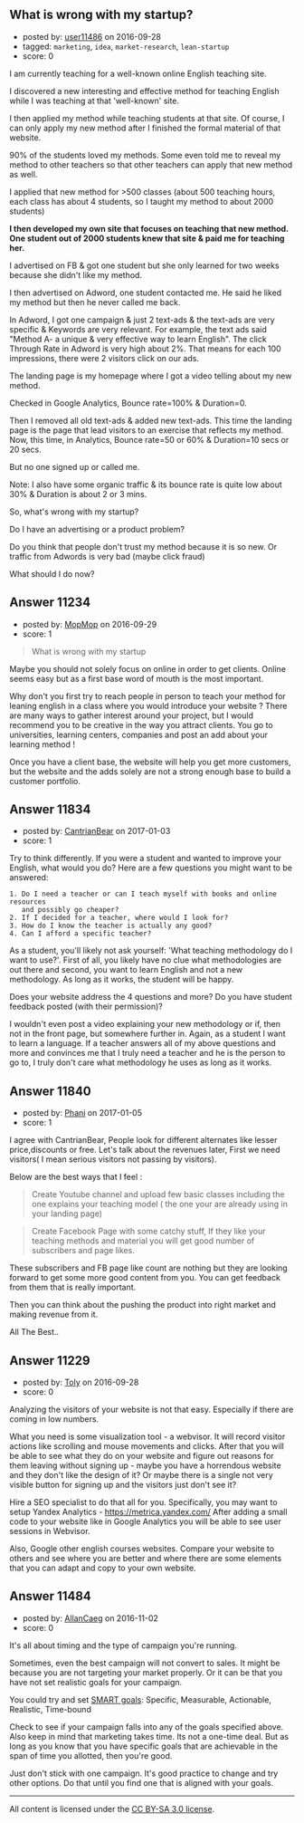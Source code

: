 ## What is wrong with my startup?

- posted by: [user11486](https://stackexchange.com/users/9284963/user11486) on 2016-09-28
- tagged: `marketing`, `idea`, `market-research`, `lean-startup`
- score: 0

I am currently teaching for a well-known online English teaching site. 

I discovered a new interesting and effective method for teaching English while I was teaching at that 'well-known' site.

I then applied my method while teaching students at that site. Of course, I can only apply my new method after I finished the formal material of that website.

90% of the students loved my methods. Some even told me to reveal my method to other teachers so that other teachers can apply that new method as well.

I applied that new method for >500 classes (about 500 teaching hours, each class has about 4 students, so I taught my method to about 2000 students)

**I then developed my own site that focuses on teaching that new method. One student out of 2000 students knew that site & paid me for teaching her.**

I advertised on FB & got one student but she only learned for two weeks because she didn't like my method.


I then advertised on Adword, one student contacted me. He said he liked my method but then he never called me back.

In Adword, I got one campaign & just 2 text-ads & the text-ads are very specific & Keywords are very relevant. For example, the text ads said "Method A- a unique & very effective way to learn English". The click Through Rate in Adword is very high about 2%. That means for each 100 impressions, there were 2 visitors click on our ads. 

The landing page is my homepage where I got a video telling about my new method.

Checked in Google Analytics,  Bounce rate=100% & Duration=0.

Then I removed all old text-ads & added new text-ads. This time the landing page is the page that lead visitors to an exercise that reflects my method. Now, this time, in Analytics, Bounce rate=50 or 60% & Duration=10 secs or 20 secs.

But no one signed up or called me.

Note: I also have some organic traffic & its bounce rate is quite low about 30% & Duration is about 2 or 3 mins.

So, what's wrong with my startup?

Do I have an advertising or a product problem?

Do you think that people don't trust my method because it is so new. 
Or traffic from Adwords is very bad (maybe click fraud)

What should I do now?




## Answer 11234

- posted by: [MopMop](https://stackexchange.com/users/9273067/mopmop) on 2016-09-29
- score: 1

> What is wrong with my startup

Maybe you should not solely focus on online in order to get clients. Online seems easy but as a first base word of mouth is the most important. 

Why don't you first try to reach people in person to teach your method for leaning english in a class where you would introduce your website ? There are many ways to gather interest around your project, but I would recommend you to be creative in the way you attract clients. You go to universities, learning centers, companies and post an add about your learning method ! 

Once you have a client base, the website will help you get more customers, but the website and the adds solely are not a strong enough base to build a customer portfolio. 


## Answer 11834

- posted by: [CantrianBear](https://stackexchange.com/users/3131350/cantrianbear) on 2017-01-03
- score: 1

Try to think differently. If you were a student and wanted to improve your English, what would you do? Here are a few questions you might want to be answered:

    1. Do I need a teacher or can I teach myself with books and online resources 
       and possibly go cheaper?
    2. If I decided for a teacher, where would I look for?
    3. How do I know the teacher is actually any good?
    4. Can I afford a specific teacher?

As a student, you'll likely not ask yourself: 'What teaching methodology do I want to use?'. First of all, you likely have no clue what methodologies are out there and second, you want to learn English and not a new methodology. As long as it works, the student will be happy.

Does your website address the 4 questions and more? Do you have student feedback posted (with their permission)? 

I wouldn't even post a video explaining your new methodology or if, then not in the front page, but somewhere further in. Again, as a student I want to learn a language. If a teacher answers all of my above questions and more and convinces me that I truly need a teacher and he is the person to go to, I truly don't care what methodology he uses as long as it works.



## Answer 11840

- posted by: [Phani](https://stackexchange.com/users/3355102/phani) on 2017-01-05
- score: 1

I agree with CantrianBear, People look for different alternates like lesser price,discounts or free. Let's talk about the revenues later, First we need visitors( I mean serious visitors not passing by visitors). 

Below are the best ways that I feel : 
> Create Youtube channel and upload few basic classes including the one explains   your teaching model ( the one your are already using in your landing page)

> Create Facebook Page with some catchy stuff, If they like your teaching  methods and material you will get good number of subscribers and page likes.

These subscribers and FB page like count are nothing but they are looking forward to get some more good content from you. You can get feedback from them that is really important.

Then you can think about the pushing the product into right market and making revenue from it.

All The Best..


## Answer 11229

- posted by: [Toly](https://stackexchange.com/users/2234012/toly) on 2016-09-28
- score: 0

Analyzing the visitors of your website is not that easy. Especially if there are coming in low numbers. 

What you need is some visualization tool - a webvisor. It will record visitor actions like scrolling and mouse movements and clicks. After that you will be able to see what they do on your website and figure out reasons for them leaving without signing up - maybe you have a horrendous website and they don't like the design of it? Or maybe there is a single not very visible button for signing up and the visitors just don't see it?

Hire a SEO specialist to do that all for you. Specifically, you may want to setup Yandex Analytics - https://metrica.yandex.com/ After adding a small code to your website like in Google Analytics you will be able to see user sessions in Webvisor.

Also, Google other english courses websites. Compare your website to others and see where you are better and where there are some elements that you can adapt and copy to your own website.


## Answer 11484

- posted by: [AllanCaeg](https://stackexchange.com/users/92107/allancaeg) on 2016-11-02
- score: 0

<p>It's all about timing and the type of campaign you're running. </p>

<p>Sometimes, even the best campaign will not convert to sales. It might be because you are not targeting your market properly. Or it can be that you have not set realistic goals for your campaign.</p>

<p>You could try and set <a href="http://www.northbound.io/smart-goals-digital-marketing" rel="nofollow noreferrer">SMART goals</a>: Specific, Measurable, Actionable, Realistic, Time-bound</p>

<p>Check to see if your campaign falls into any of the goals specified above. Also keep in mind that marketing takes time. Its not a one-time deal. But as long as you know that you have specific goals that are achievable in the span of time you allotted, then you're good.</p>

<p>Just don't stick with one campaign. It's good practice to change and try other options. Do that until you find one that is aligned with your goals.</p>




---

All content is licensed under the [CC BY-SA 3.0 license](https://creativecommons.org/licenses/by-sa/3.0/).
